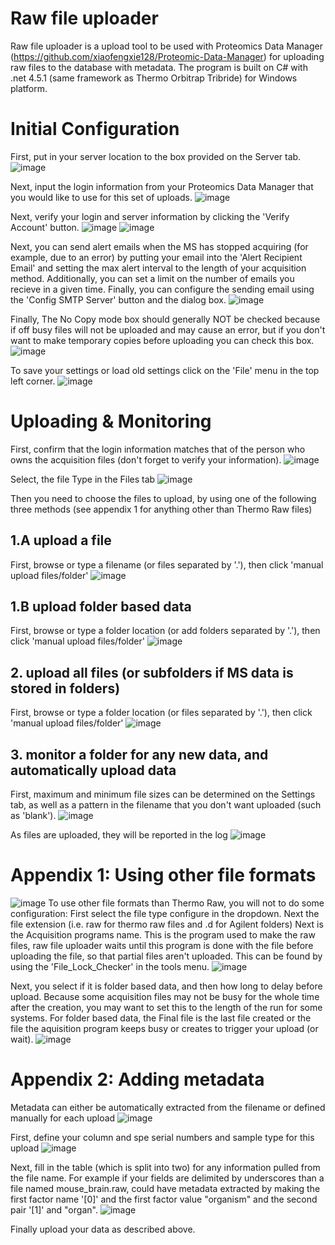 # Raw file uploader
Raw file uploader is a upload tool to be used with Proteomics Data Manager (https://github.com/xiaofengxie128/Proteomic-Data-Manager) for uploading raw files to the database with metadata. The program is built on C# with .net 4.5.1 (same framework as Thermo Orbitrap Tribride) for Windows platform.


# Initial Configuration
First, put in your server location to the box provided on the Server tab.
![image](https://user-images.githubusercontent.com/26573132/200887576-8a94b7f7-84db-4e7b-9850-b7467a79edc7.png)

Next, input the login information from your Proteomics Data Manager that you would like to use for this set of uploads.
![image](https://user-images.githubusercontent.com/26573132/200887702-8a7b120b-05d2-44f6-b431-979684e2efd0.png)

Next, verify your login and server information by clicking the 'Verify Account' button.
![image](https://user-images.githubusercontent.com/26573132/200887810-57c12e76-c753-4167-beea-6ab0adeb22f2.png)
![image](https://user-images.githubusercontent.com/26573132/200888383-dcbb64a4-a1e7-46a2-975f-780f408fd26f.png)

Next, you can send alert emails when the MS has stopped acquiring (for example, due to an error) by putting your email into the 'Alert Recipient Email' and setting the max alert interval to the length of your acquisition method. Additionally, you can set a limit on the number of emails you recieve in a given time. Finally, you can configure the sending email using the 'Config SMTP Server' button and the dialog box.
![image](https://user-images.githubusercontent.com/26573132/200888685-498d3375-f08b-4129-9594-323e9714f80a.png)


Finally, The No Copy mode box should generally NOT be checked because if off busy files will not be uploaded and may cause an error, but if you don't want to make temporary copies before uploading you can check this box.
![image](https://user-images.githubusercontent.com/26573132/200888821-13cc891f-89a7-4101-9d25-0b2a13f7ebe2.png)

To save your settings or load old settings click on the 'File' menu in the top left corner.
![image](https://user-images.githubusercontent.com/26573132/200889326-fb682343-cc56-4aa9-ba4d-efd7e7547702.png)


# Uploading & Monitoring

First, confirm that the login information matches that of the person who owns the acquisition files (don't forget to verify your information).
![image](https://user-images.githubusercontent.com/26573132/200889836-c2cccf59-3989-4a53-8b63-fd5419019422.png)

Select, the file Type in the Files tab
![image](https://user-images.githubusercontent.com/26573132/200891671-0036e3d5-f034-4ea0-8214-adc9244de8d5.png)

Then you need to choose the files to upload, by using one of the following three methods (see appendix 1 for anything other than Thermo Raw files)

## 1.A upload a file
First, browse or type a filename (or files separated by '.'), then click 'manual upload files/folder'
![image](https://user-images.githubusercontent.com/26573132/200890974-330123ea-6b47-44cc-99f9-fed62c797d5a.png)

## 1.B upload folder based data
First, browse or type a folder location (or add folders separated by '.'), then click 'manual upload files/folder'
![image](https://user-images.githubusercontent.com/26573132/200892660-25affbb9-a508-4321-aa26-2bfbcab98dec.png)


## 2. upload all files (or subfolders if MS data is stored in folders)
First, browse or type a folder location (or files separated by '.'), then click 'manual upload files/folder'
![image](https://user-images.githubusercontent.com/26573132/200893339-259a2ae6-e4d4-4482-9f6d-64813ab6f5cd.png)

## 3. monitor a folder for any new data, and automatically upload data
First, maximum and minimum file sizes can be determined on the Settings tab, as well as a pattern in the filename that you don't want uploaded (such as 'blank').
![image](https://user-images.githubusercontent.com/26573132/200889552-4eba4ac6-cc42-4e8f-b5e3-d9baddc51f93.png)

As files are uploaded, they will be reported in the log
![image](https://user-images.githubusercontent.com/26573132/200893439-c126edb5-d2e5-4847-8551-71a23fe26600.png)


# Appendix 1: Using other file formats
![image](https://user-images.githubusercontent.com/26573132/200893928-30645240-413c-4724-8cf4-37530673e63f.png)
To use other file formats than Thermo Raw, you will not to do some configuration:
First select the file type configure in the dropdown.
Next the file extension (i.e. raw for thermo raw files and .d for Agilent folders)
Next is the Acquisition programs name. This is the program used to make the raw files, raw file uploader waits until this program is done with the file before uploading the file, so that partial files aren't uploaded. 
This can be found by using the 'File_Lock_Checker' in the tools menu.
![image](https://user-images.githubusercontent.com/26573132/200896911-5fed90b5-0aaf-4ade-88e3-2837b835aef8.png)

Next, you select if it is folder based data, and then how long to delay before upload. Because some acquisition files may not be busy for the whole time after the creation, you may want to set this to the length of the run for some systems. For folder based data, the Final file is the last file created or the file the aquisition program keeps busy or creates to trigger your upload (or wait). 
![image](https://user-images.githubusercontent.com/26573132/200897278-5c99ad2b-6c39-4398-b151-5ce530bc78f0.png)


# Appendix 2: Adding metadata
Metadata can either be automatically extracted from the filename or defined manually for each upload
![image](https://user-images.githubusercontent.com/26573132/200898020-ee3b1b02-4459-473f-b45c-3b497e56ae6e.png)

First, define your column and spe serial numbers and sample type for this upload
![image](https://user-images.githubusercontent.com/26573132/200898274-3ed26696-8a28-48c6-9f8b-f6399a372b4b.png)

Next, fill in the table (which is split into two) for any information pulled from the file name. For example if your fields are delimited by underscores than a file named mouse_brain.raw, could have metadata extracted by making the first factor name '\[0]' and the first factor value "organism" and the second pair '\[1]' and "organ".
![image](https://user-images.githubusercontent.com/26573132/200899184-97800ae5-a8d3-44e7-af2b-26d80dcd0750.png)

Finally upload your data as described above.



